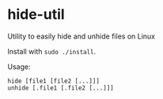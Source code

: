 # hide-util
Utility to easily hide and unhide files on Linux

Install with `sudo ./install`.

Usage:
```
hide [file1 [file2 [...]]]
unhide [.file1 [.file2 [...]]]
```
